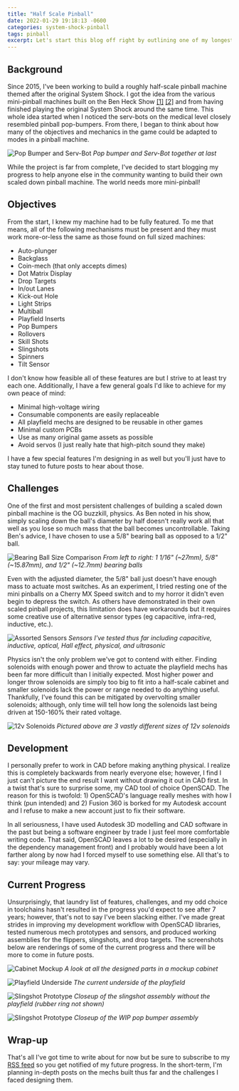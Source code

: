```yaml
---
title: "Half Scale Pinball"
date: 2022-01-29 19:18:13 -0600
categories: system-shock-pinball
tags: pinball
excerpt: Let's start this blog off right by outlining one of my longest running projects to date. Half-scale System Shock pinball!
---
```


## Background

Since 2015, I've been working to build a roughly half-scale pinball machine themed after the original System Shock. I got the idea from the various mini-pinball machines built on the Ben Heck Show [[1]](https://youtu.be/O_LNG_MWNhs) [[2]](https://youtu.be/i7yxpDyy564) and from having finished playing the original System Shock around the same time. This whole idea started when I noticed the serv-bots on the medical level closely resembled pinball pop-bumpers. From there, I began to think about how many of the objectives and mechanics in the game could be adapted to modes in a pinball machine.

![Pop Bumper and Serv-Bot](/assets/posts/2022-01-29-pop-bumper-serve-bot.png)
*Pop bumper and Serv-Bot together at last*

While the project is far from complete, I've decided to start blogging my progress to help anyone else in the community wanting to build their own scaled down pinball machine. The world needs more mini-pinball!

## Objectives

From the start, I knew my machine had to be fully featured. To me that means, all of the following mechanisms must be present and they must work more-or-less the same as those found on full sized machines:
* Auto-plunger
* Backglass
* Coin-mech (that only accepts dimes)
* Dot Matrix Display
* Drop Targets
* In/out Lanes
* Kick-out Hole
* Light Strips
* Multiball
* Playfield Inserts
* Pop Bumpers
* Rollovers
* Skill Shots
* Slingshots
* Spinners
* Tilt Sensor

I don't know how feasible all of these features are but I strive to at least try each one. Additionally, I have a few general goals I'd like to achieve for my own peace of mind:

* Minimal high-voltage wiring
* Consumable components are easily replaceable
* All playfield mechs are designed to be reusable in other games
* Minimal custom PCBs
* Use as many original game assets as possible
* Avoid servos (I just really hate that high-pitch sound they make)

I have a few special features I'm designing in as well but you'll just have to stay tuned to future posts to hear about those.

## Challenges

One of the first and most persistent challenges of building a scaled down pinball machine is the OG buzzkill, physics. As Ben noted in his show, simply scaling down the ball's diameter by half doesn't really work all that well as you lose so much mass that the ball becomes uncontrollable. Taking Ben's advice, I have chosen to use a 5/8" bearing ball as opposed to a 1/2" ball.

![Bearing Ball Size Comparison](/assets/posts/2022-01-29-bearing-ball-size-comparison.jpg)
*From left to right: 1 1/16" (~27mm), 5/8" (~15.87mm), and 1/2" (~12.7mm) bearing balls*

Even with the adjusted diameter, the 5/8" ball just doesn't have enough mass to actuate most switches. As an experiment, I tried resting one of the mini pinballs on a Cherry MX Speed switch and to my horror it didn't even begin to depress the switch. As others have demonstrated in their own scaled pinball projects, this limitation does have workarounds but it requires some creative use of alternative sensor types (eg capacitive, infra-red, inductive, etc.).

![Assorted Sensors](/assets/posts/2022-01-29-sensors.jpg)
*Sensors I've tested thus far including capacitive, inductive, optical, Hall effect, physical, and ultrasonic*

Physics isn't the only problem we've got to contend with either. Finding solenoids with enough power and throw to actuate the playfield mechs has been far more difficult than I initially expected. Most higher power and longer throw solenoids are simply too big to fit into a half-scale cabinet and smaller solenoids lack the power or range needed to do anything useful. Thankfully, I've found this can be mitigated by overvolting smaller solenoids; although, only time will tell how long the solenoids last being driven at 150-160% their rated voltage.

![12v Solenoids](/assets/posts/2022-01-29-solenoids.jpg)
*Pictured above are 3 vastly different sizes of 12v solenoids*

## Development

I personally prefer to work in CAD before making anything physical. I realize this is completely backwards from nearly everyone else; however, I find I just can't picture the end result I want without drawing it out in CAD first. In a twist that's sure to surprise some, my CAD tool of choice OpenSCAD. The reason for this is twofold: 1) OpenSCAD's language really meshes with how I think (pun intended) and 2) Fusion 360 is borked for my Autodesk account and I refuse to make a new account just to fix their software.

In all seriousness, I have used Autodesk 3D modelling and CAD software in the past but being a software engineer by trade I just feel more comfortable writing code. That said, OpenSCAD leaves a lot to be desired (especially in the dependency management front) and I probably would have been a lot farther along by now had I forced myself to use something else. All that's to say: your mileage may vary.

## Current Progress

Unsurprisingly, that laundry list of features, challenges, and my odd choice in toolchains hasn't resulted in the progress you'd expect to see after 7 years; however, that's not to say I've been slacking either. I've made great strides in improving my development workflow with OpenSCAD libraries, tested numerous mech prototypes and sensors, and produced working assemblies for the flippers, slingshots, and drop targets. The screenshots below are renderings of some of the current progress and there will be more to come in future posts.

![Cabinet Mockup](/assets/posts/2022-01-29-cabinet-mockup.png)
*A look at all the designed parts in a mockup cabinet*

![Playfield Underside](/assets/posts/2022-01-29-playfield-underside.png)
*The current underside of the playfield*

![Slingshot Prototype](/assets/posts/2022-01-29-slingshot-prototype.png)
*Closeup of the slingshot assembly without the playfield (rubber ring not shown)*

![Slingshot Prototype](/assets/posts/2022-01-29-pop-bumper-prototype.png)
*Closeup of the WIP pop bumper assembly*

## Wrap-up

That's all I've got time to write about for now but be sure to subscribe to my [RSS feed](/feed.xml) so you get notified of my future progress. In the short-term, I'm planning in-depth posts on the mechs built thus far and the challenges I faced designing them.

